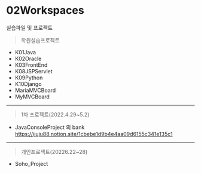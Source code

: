 # 02Workspaces
실습파일 및 프로젝트

>  학원실습프로젝트
* K01Java 
* K02Oracle
* K03FrontEnd
* K08JSPServlet
* K09Python
* K10Django
* MariaMVCBoard
* MyMVCBoard
* * *
> 1차 프로젝트(2022.4.29~5.2)
* JavaConsoleProject 의 bank
https://ijuju88.notion.site/1cbebe1d9b4e4aa09d6155c341e135c1
* * *
>  개인프로젝트(20226.22~28)
* Soho_Project


